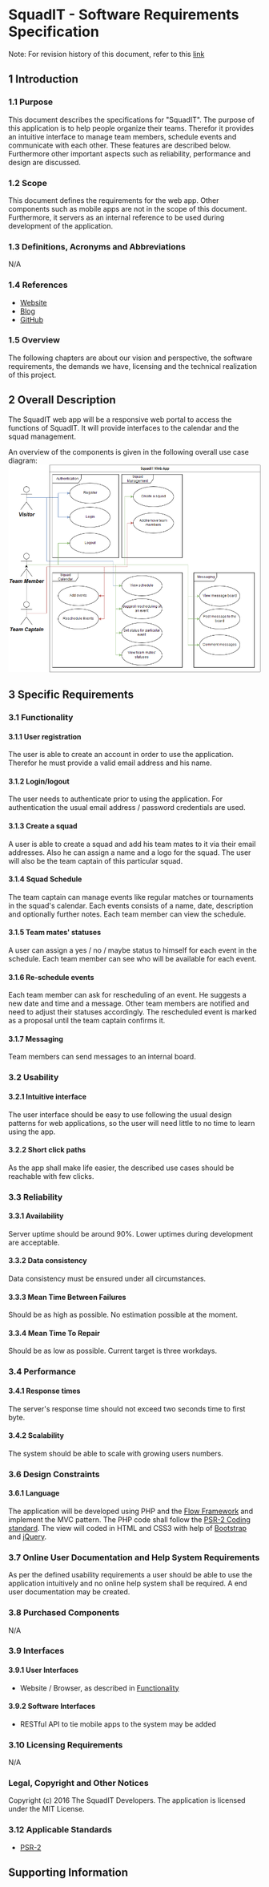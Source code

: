 # SquadIT - Software Requirements Specification

Note: For revision history of this document, refer to this [link](https://github.com/PalatinCoder/SquadIT.WebApp/commits/master/Documentation/SRS.md)

## 1 Introduction


### 1.1 Purpose

This document describes the specifications for "SquadIT". The purpose of this application is to help people organize their teams. Therefor it provides an intuitive interface to manage team members, schedule events and communicate with each other. These features are described below. Furthermore other important aspects such as reliability, performance and design are discussed.

### 1.2 Scope

This document defines the requirements for the web app. Other components such as mobile apps are not in the scope of this document. Furthermore, it servers as an internal reference to be used during development of the application.

### 1.3 Definitions, Acronyms and Abbreviations

N/A

### 1.4 References

* [Website](http://squadit.jan-sl.de/)
* [Blog](http://squadit.jan-sl.de/blog)
* [GitHub](https://github.com/PalatinCoder/SquadIT.WebApp)

### 1.5 Overview

The following chapters are about our vision and perspective, the software requirements, the demands we have, licensing and the technical realization of this project.

## 2 Overall Description

The SquadIT web app will be a responsive web portal to access the functions of SquadIT. It will provide interfaces to the calendar and the squad management.

An overview of the components is given in the following overall use case diagram:
![Overall use case diagram](overall_ucd.png)

## 3 Specific Requirements

### 3.1 Functionality

#### 3.1.1 User registration

The user is able to create an account in order to use the application. Therefor he must provide a valid email address and his name.

#### 3.1.2 Login/logout

The user needs to authenticate prior to using the application. For authentication the usual email address / password credentials are used.

#### 3.1.3 Create a squad

A user is able to create a squad and add his team mates to it via their email addresses. Also he can assign a name and a logo for the squad. The user will also be the team captain of this particular squad.

#### 3.1.4 Squad Schedule

The team captain can manage events like regular matches or tournaments in the squad's calendar. Each events consists of a name, date, description and optionally further notes. Each team member can view the schedule.

#### 3.1.5 Team mates' statuses

A user can assign a yes / no / maybe status to himself for each event in the schedule. Each team member can see who will be available for each event.

#### 3.1.6 Re-schedule events

Each team member can ask for rescheduling of an event. He suggests a new date and time and a message. Other team members are notified and need to adjust their statuses accordingly. The rescheduled event is marked as a proposal until the team captain confirms it.

#### 3.1.7 Messaging

Team members can send messages to an internal board.

### 3.2 Usability

#### 3.2.1 Intuitive interface

The user interface should be easy to use following the usual design patterns for web applications, so the user will need little to no time to learn using the app.

#### 3.2.2 Short click paths

As the app shall make life easier, the described use cases should be reachable with few clicks.

### 3.3 Reliability

#### 3.3.1 Availability

Server uptime should be around 90%. Lower uptimes during development are acceptable.

#### 3.3.2 Data consistency

Data consistency must be ensured under all circumstances.

#### 3.3.3 Mean Time Between Failures

Should be as high as possible. No estimation possible at the moment.

#### 3.3.4 Mean Time To Repair

Should be as low as possible. Current target is three workdays.

### 3.4 Performance

#### 3.4.1 Response times

The server's response time should not exceed two seconds time to first byte.

#### 3.4.2 Scalability

The system should be able to scale with growing users numbers.

### 3.6 Design Constraints

#### 3.6.1 Language

The application will be developed using PHP and the [Flow Framework][flow] and implement the MVC pattern. The PHP code shall follow the [PSR-2 Coding standard][psr2]. The view will coded in HTML and CSS3 with help of [Bootstrap][twbt] and [jQuery][jquery].

### 3.7 Online User Documentation and Help System Requirements

As per the defined usability requirements a user should be able to use the application intuitively and no online help system shall be required. A end user documentation may be created.

### 3.8 Purchased Components

N/A

### 3.9 Interfaces

#### 3.9.1 User Interfaces

* Website / Browser, as described in [Functionality](#31-functionality)

#### 3.9.2 Software Interfaces

* RESTful API to tie mobile apps to the system may be added

### 3.10 Licensing Requirements

N/A

### Legal, Copyright and Other Notices

Copyright (c) 2016 The SquadIT Developers. The application is licensed under the MIT License.

### 3.12 Applicable Standards

* [PSR-2][psr2]

## Supporting Information


<!-- Link definitions -->
[psr2]: http://www.php-fig.org/psr/psr-2/ "PSR-2"
[twbt]: http://getbootstrap.com "Bootstrap"
[flow]: http://flow.neos.io "Flow Framework"
[jquery]: http://jquery.com "jQuery"
